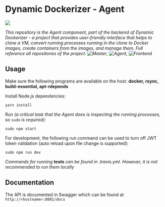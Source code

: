 # Dynamic Dockerizer - Agent
![](https://travis-ci.org/thailekha/dynamic-dockerizer-agent.svg?branch=master)

*This repository is the Agent component, part of the backend of Dynamic Dockerizer - a project that provides user-friendly interface that helps to clone a VM, convert running processes running in the clone to Docker images, create containers from the images, and manage them. Full reference all repositories of the project: ![Master](https://github.com/thailekha/dynamic-dockerizer-master), ![Agent](https://github.com/thailekha/dynamic-dockerizer-agent), ![Frontend](https://github.com/thailekha/dynamic-dockerizer-frontend)*

## Usage
Make sure the following programs are available on the host: **docker, rsync, build-essential, apt-rdepends**

Install Node.js dependencies:
```
yarn install
```
Run *(a critical task that the Agent does is inspecting the running processes, so `sudo` is required)*:
```
sudo npm start
```
For development, the following run command can be used to turn off JWT token validation (auto reload upon file change is supported):
```
sudo npm run dev
```
*Commands for running **tests** can be found in .travis.yml. However, it is not recommended to run them locally*

## Documentation
The API is documented in Swagger which can be found at `http://<hostname>:8081/docs`